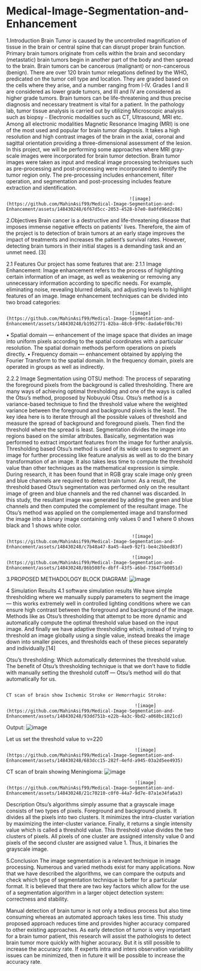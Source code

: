 # Medical-Image-Segmentation-and-Enhancement

1.Introduction
Brain Tumor is caused by the uncontrolled magnification of tissue in the brain or central spine that can disrupt proper brain function. Primary brain tumors originate from cells within the brain and secondary (metastatic) brain tumors begin in another part of the body and then spread to the brain. Brain tumors can be cancerous (malignant) or non-cancerous (benign). There are over 120 brain tumor relegations defined by the WHO, predicated on the tumor cell type and location. They are graded based on the cells where they arise, and a number ranging from I-IV. Grades I and II are considered as lower grade tumors, and III and IV are considered as higher grade tumors. Brain tumors can be life-threatening and thus precise diagnosis and necessary treatment is vital for a patient. In the pathology lab, tumor tissue analysis is carried out by utilizing Microscopic analysis such as biopsy ⎯ Electronic modalities such as CT, Ultrasound, MRI etc. Among all electronic modalities Magnetic Resonance Imaging (MRI) is one of the most used and popular for brain tumor diagnosis. It takes a high resolution and high contrast images of the brain in the axial, coronal and sagittal orientation providing a three-dimensional assessment of the lesion. 
In this project, we will be performing some approaches where MRI gray-scale images were incorporated for brain tumor detection. Brain tumor images were taken as input and medical image processing techniques such as pre-processing and post-processing were incorporated to identify the tumor region only. The pre-processing includes enhancement, filter operation, and segmentation and post-processing includes feature extraction and identification. 

                                                  ![image](https://github.com/MahinAsif99/Medical-Image-Segmentation-and-Enhancement/assets/148430248/6f67d5cc-2053-4528-b7e0-8a0fd96d2c86)

2.Objectives
Brain cancer is a destructive and life-threatening disease that imposes immense negative effects on patients' lives. Therefore, the aim of the project is to detection of brain tumors at an early stage improves the impact of treatments and increases the patient’s survival rates. However, detecting brain tumors in their initial stages is a demanding task and an unmet need. [3]

2.1	Features
Our project has some features that are:
2.1.1	Image Enhancement:
Image enhancement refers to the process of highlighting certain information of an image, as well as weakening or removing any unnecessary information according to specific needs. For example, eliminating noise, revealing blurred details, and adjusting levels to highlight features of an image.
Image enhancement techniques can be divided into two broad categories:

                                                  ![image](https://github.com/MahinAsif99/Medical-Image-Segmentation-and-Enhancement/assets/148430248/b1952771-82ba-48c0-9f9c-8ada6ef0bc70)

•	Spatial domain — enhancement of the image space that divides an image into uniform pixels according to the spatial coordinates with a particular resolution. The spatial domain methods perform operations on pixels directly.
•	Frequency domain — enhancement obtained by applying the Fourier Transform to the spatial domain. In the frequency domain, pixels are operated in groups as well as indirectly.

2.2.2	Image Segmentation using OTSU method:
The process of separating the foreground pixels from the background is called thresholding. There are many ways of achieving optimal thresholding and one of the ways is called the Otsu’s method, proposed by Nobuyuki Otsu. Otsu’s method is a variance-based technique to find the threshold value where the weighted variance between the foreground and background pixels is the least. The key idea here is to iterate through all the possible values of threshold and measure the spread of background and foreground pixels. Then find the threshold where the spread is least.
Segmentation divides the image into regions based on the similar attributes. Basically, segmentation was performed to extract important features from the image for further analysis. Thresholding based Otsu’s method is used of its wide uses to segment an image for further processing like feature analysis as well as to do the binary transformation of an image. It also takes less time to compute the threshold value than other techniques as the mathematical expression is simple. During research, it has been found that in RGB gray scale image only green and blue channels are required to detect brain tumor. As a result, the threshold based Otsu’s segmentation was performed only on the resultant image of green and blue channels and the red channel was discarded.  In this study, the resultant image was generated by adding the green and blue channels and then computed the complement of the resultant image. The Otsu’s method was applied on the complemented image and transformed the image into a binary image containing only values 0 and 1 where 0 shows black and 1 shows white color. 

                                                   ![image](https://github.com/MahinAsif99/Medical-Image-Segmentation-and-Enhancement/assets/148430248/c7b48a47-8a45-4ae9-92f1-be4c2bbed83f)

                                                   ![image](https://github.com/MahinAsif99/Medical-Image-Segmentation-and-Enhancement/assets/148430248/86b508fe-dbff-43f5-a6bd-73647fb0051d)

3.PROPOSED METHADOLOGY
BLOCK DIAGRAM:
                                                   ![image](https://github.com/MahinAsif99/Medical-Image-Segmentation-and-Enhancement/assets/148430248/7d5b3f73-56ef-4c2a-b68f-a5f0de45cd37)

4	Simulation Results
4.1	software simulation results
We have simple thresholding where we manually supply parameters to segment the image — this works extremely well in controlled lighting conditions where we can ensure high contrast between the foreground and background of the image. 
Methods like as Otsu’s thresholding that attempt to be more dynamic and automatically compute the optimal threshold value based on the input image. 
And finally we have adaptive thresholding which, instead of trying to threshold an image globally using a single value, instead breaks the image down into smaller pieces, and thresholds each of these pieces separately and individually.[14]

Otsu’s thresholding:
Which automatically determines the threshold value. The benefit of Otsu’s thresholding technique is that we don’t have to fiddle with manually setting the threshold cutoff — Otsu’s method will do that automatically for us.

                                                                               CT scan of brain show Ischemic Stroke or Hemorrhagic Stroke:
                                                                               
                                                    ![image](https://github.com/MahinAsif99/Medical-Image-Segmentation-and-Enhancement/assets/148430248/93dd751b-e22b-4a3c-9bd2-a068bc1821cd)

Output:
                                                    ![image](https://github.com/MahinAsif99/Medical-Image-Segmentation-and-Enhancement/assets/148430248/3822595c-122f-4f39-ad18-b89c60eb7a5c)

Let us set the threshold value to v=220 

                                                    ![image](https://github.com/MahinAsif99/Medical-Image-Segmentation-and-Enhancement/assets/148430248/683dcc15-282f-4efd-a945-03a2d5ee4935)

CT scan of brain showing Meningioma:
                                                    ![image](https://github.com/MahinAsif99/Medical-Image-Segmentation-and-Enhancement/assets/148430248/8fad85cd-fdc6-4ec0-b4e7-b0b95bd7eae1)

                                                    ![image](https://github.com/MahinAsif99/Medical-Image-Segmentation-and-Enhancement/assets/148430248/21c70210-c0f0-44a7-9d7e-87a1e34fa6a3)

Description
Otsu’s algorithms simply assume that a grayscale image consists of two types of pixels. Foreground and background pixels. It divides all the pixels into two clusters. It minimizes the intra-cluster variation by maximizing the inter-cluster variance. Finally, it returns a single intensity value which is called a threshold value. This threshold value divides the two clusters of pixels. All pixels of one cluster are assigned intensity value 0 and pixels of the second cluster are assigned value 1. Thus, it binaries the grayscale image.

5.Conclusion
The image segmentation is a relevant technique in image processing. Numerous and varied methods exist for many applications. Now that we have described the algorithms, we can compare the outputs and check which type of segmentation technique is better for a particular format. It is believed that there are two key factors which allow for the use of a segmentation algorithm in a larger object detection system: correctness and stability.

Manual detection of brain tumor is not only a tedious process but also time consuming whereas an automated approach takes less time. This study proposed approach reduces time and provides higher accuracy compared to other existing approaches. As early detection of tumor is very important for a brain tumor patient, this research will assist the pathologists to detect brain tumor more quickly with higher accuracy. But it is still possible to increase the accuracy rate. If experts intra and inters observation variability issues can be minimized, then in future it will be possible to increase the accuracy rate.







                                                    


                                              


